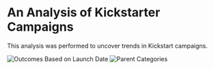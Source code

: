 # **An Analysis of Kickstarter Campaigns**
This analysis was performed to uncover trends in Kickstart campaigns.

![Outcomes Based on Launch Date](https://user-images.githubusercontent.com/105513491/170356697-415bfb38-a4d1-4451-bd08-31e741353eba.png)
![Parent Categories](https://user-images.githubusercontent.com/105513491/170358374-5f95f737-9b4c-440f-81c3-8951965fe4dc.png)
